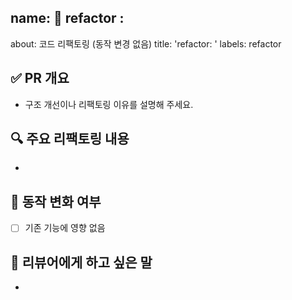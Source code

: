 ## name: 🔧 refactor : 
about: 코드 리팩토링 (동작 변경 없음)
title: 'refactor: '
labels: refactor

## ✅ PR 개요

- 구조 개선이나 리팩토링 이유를 설명해 주세요.

## 🔍 주요 리팩토링 내용

- 

## 🚫 동작 변화 여부

- [ ]  기존 기능에 영향 없음

## 🙏 리뷰어에게 하고 싶은 말

- 
